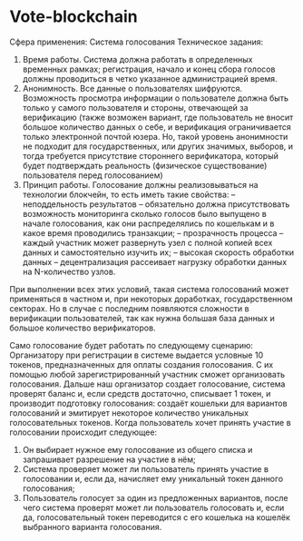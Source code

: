 # Vote-blockchain
Сфера применения: Система голосования
Техническое задания:
1. Время работы.
 Система должна работать в определенных временных рамках; регистрация, начало и конец сбора голосов должны проводиться в четко указанное администрацией время.
2. Анонимность.
	Все данные о пользователях шифруются. Возможность просмотра информации о пользователе должна быть только у самого пользователя и стороны, отвечающей за верификацию (также возможен вариант, где пользователь не вносит большое количество данных о себе, и верификация ограничивается только электронной почтой юзера. Но, такой уровень анонимности не подходит для государственных, или других значимых, выборов, и тогда требуется присутствие стороннего верификатора, который будет подтверждать реальность (физическое существование) пользователя перед голосованием)
3. Принцип работы.
Голосование должны реализовываться на технологии блокчейн, то есть иметь такие свойства:
– неподдельность результатов – обязательно должна присутствовать возможность мониторинга сколько голосов было выпущено в начале голосования, как они распределялись по кошелькам и в какое время проводились транзакции;
– прозрачность процесса – каждый участник может развернуть узел с полной копией всех данных и самостоятельно изучить их;
– высокая скорость обработки данных – децентрализация рассеивает нагрузку обработки данных на N-количество узлов.

При выполнении всех этих условий, такая система голосований может применяться в частном и, при некоторых доработках, государственном секторах. Но в случае с последним появляются сложности в верификации пользователей, так как нужна большая база данных и большое количество верификаторов.

Само голосование будет работать по следующему сценарию:
Организатору при регистрации в системе выдается условные 10 токенов, предназначенных для оплаты создания голосования. С их помощью любой зарегистрированный участник сможет организовать голосования. Дальше наш организатор создает голосование,  система проверят баланс и, если средств достаточно, списывает 1 токен, и производит подготовку голосования: создаёт кошельки для вариантов голосований и эмитирует некоторое количество уникальных голосовательных токенов.
Когда пользователь хочет принять участие в голосовании происходит следующее:
1) Он выбирает нужное ему голосование из общего списка и запрашивает разрешение на участие в нём;
2) Система проверяет может ли пользователь принять участие в голосовании и, если да, начисляет ему уникальный токен данного голосования;
3) Пользователь голосует за один из предложенных вариантов, после чего система проверят может ли пользователь голосовать и, если да, голосовательный токен переводится с его кошелька на кошелёк выбранного варианта голосования.
